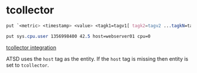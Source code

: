 # tcollector

```css
put `<metric> <timestamp> <value> <tagk1=tagv1[ tagk2=tagv2 ...tagkN=tagvN]>`
```

```css
put sys.cpu.user 1356998400 42.5 host=webserver01 cpu=0
```

[tcollector integration](../../integration/tcollector/README.md)

ATSD uses the `host` tag as the entity. If the `host` tag is missing then entity is set to `tcollector`.